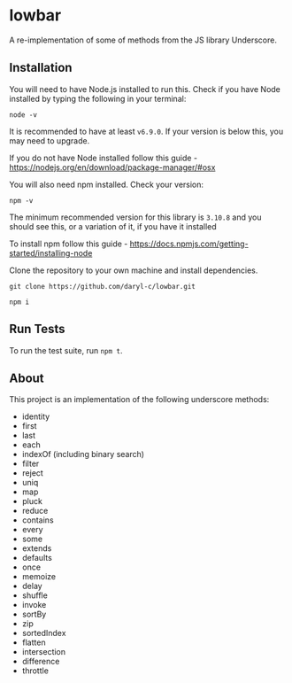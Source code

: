 # lowbar
A re-implementation of some of methods from the JS library Underscore.

## Installation

You will need to have Node.js installed to run this. Check if you have Node installed by typing the following in your terminal:

``node -v``

It is recommended to have at least `v6.9.0`. If your version is below this, you may need to upgrade.

If you do not have Node installed follow this guide - https://nodejs.org/en/download/package-manager/#osx

You will also need npm installed. Check your version:

``npm -v``

The minimum recommended version for this library is `3.10.8` and you should see this, or a variation of it, if you have it installed

To install npm follow this guide - https://docs.npmjs.com/getting-started/installing-node


Clone the repository to your own machine and install dependencies.

``git clone https://github.com/daryl-c/lowbar.git``

``npm i``

## Run Tests

To run the test suite, run ``npm t``.

## About

This project is an implementation of the following underscore methods:

* identity
* first
* last
* each
* indexOf (including binary search)
* filter
* reject
* uniq
* map
* pluck
* reduce
* contains
* every
* some
* extends
* defaults
* once
* memoize
* delay
* shuffle
* invoke
* sortBy 
* zip
* sortedIndex
* flatten
* intersection
* difference
* throttle